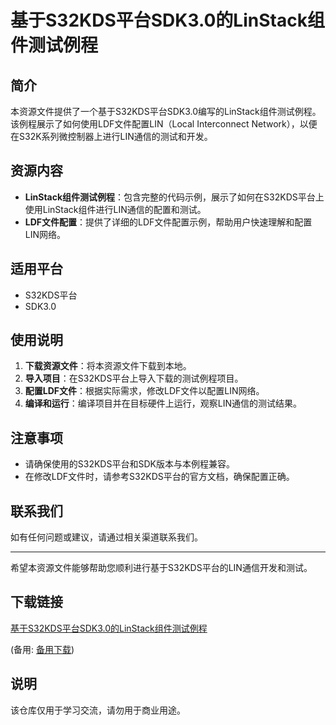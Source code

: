 # 基于S32KDS平台SDK3.0的LinStack组件测试例程

## 简介

本资源文件提供了一个基于S32KDS平台SDK3.0编写的LinStack组件测试例程。该例程展示了如何使用LDF文件配置LIN（Local Interconnect Network），以便在S32K系列微控制器上进行LIN通信的测试和开发。

## 资源内容

- **LinStack组件测试例程**：包含完整的代码示例，展示了如何在S32KDS平台上使用LinStack组件进行LIN通信的配置和测试。
- **LDF文件配置**：提供了详细的LDF文件配置示例，帮助用户快速理解和配置LIN网络。

## 适用平台

- S32KDS平台
- SDK3.0

## 使用说明

1. **下载资源文件**：将本资源文件下载到本地。
2. **导入项目**：在S32KDS平台上导入下载的测试例程项目。
3. **配置LDF文件**：根据实际需求，修改LDF文件以配置LIN网络。
4. **编译和运行**：编译项目并在目标硬件上运行，观察LIN通信的测试结果。

## 注意事项

- 请确保使用的S32KDS平台和SDK版本与本例程兼容。
- 在修改LDF文件时，请参考S32KDS平台的官方文档，确保配置正确。

## 联系我们

如有任何问题或建议，请通过相关渠道联系我们。

---

希望本资源文件能够帮助您顺利进行基于S32KDS平台的LIN通信开发和测试。

## 下载链接
[基于S32KDS平台SDK3.0的LinStack组件测试例程](https://pan.quark.cn/s/fc43781c8e36) 

(备用: [备用下载](https://pan.baidu.com/s/18oOU6LmGB0bClzsNJOXiFA?pwd=1234))

## 说明

该仓库仅用于学习交流，请勿用于商业用途。

